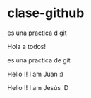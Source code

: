 # clase-github

es una practica d git

Hola a todos!

es una practica de git

Hello !! I am Juan :)

Hello !! I am Jesús :D
